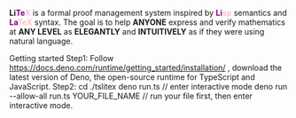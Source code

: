 <strong>Li<span style="color:purple;">Te</span><span style="color:pink;">X</span></strong> is a formal proof management system inspired by <strong><span style="color:purple;">Li</span><span style="color:pink;">sp</span></strong> semantics and <strong><span style="color:purple;">La</span><span style="color:pink;">TeX</span></strong> syntax. The goal is to help <strong>ANYONE</strong> express and verify mathematics at <strong>ANY LEVEL</strong> as <strong>ELEGANTLY</strong> and <strong>INTUITIVELY</strong> as if they were using natural language.

Getting started
Step1: Follow https://docs.deno.com/runtime/getting_started/installation/ , download the latest version of Deno, the open-source runtime for TypeScript and JavaScript.
Step2:
cd ./tslitex
deno run.ts // enter interactive mode
deno run --allow-all run.ts YOUR_FILE_NAME // run your file first, then enter interactive mode.
